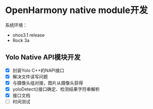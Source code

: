 # OpenHarmony native module开发

系统环境：

- ohos3.1 release
- Rock 3a

## Yolo Native API模块开发

- [x] 封装Yolo C++的NAPI接口
- [x] 解决文件读写问题
- [x] 与摄像头组对接，图片从摄像头获得
- [x] yoloDetect()接口确定、检测结果字符串解析
- [x] 接口文档
- [ ] 时间测试